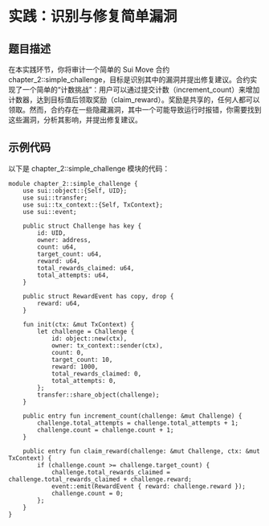 # 实践：识别与修复简单漏洞

## 题目描述

在本实践环节，你将审计一个简单的 Sui Move 合约 chapter_2::simple_challenge，目标是识别其中的漏洞并提出修复建议。合约实现了一个简单的“计数挑战”：用户可以通过提交计数（increment_count）来增加计数器，达到目标值后领取奖励（claim_reward）。奖励是共享的，任何人都可以领取。然而，合约存在一些隐藏漏洞，其中一个可能导致运行时报错，你需要找到这些漏洞，分析其影响，并提出修复建议。

## 示例代码

以下是 chapter_2::simple_challenge 模块的代码：

```move
module chapter_2::simple_challenge {
    use sui::object::{Self, UID};
    use sui::transfer;
    use sui::tx_context::{Self, TxContext};
    use sui::event;

    public struct Challenge has key {
        id: UID,
        owner: address,
        count: u64,
        target_count: u64,
        reward: u64,
        total_rewards_claimed: u64,
        total_attempts: u64,
    }

    public struct RewardEvent has copy, drop {
        reward: u64,
    }

    fun init(ctx: &mut TxContext) {
        let challenge = Challenge {
            id: object::new(ctx),
            owner: tx_context::sender(ctx),
            count: 0,
            target_count: 10,
            reward: 1000,
            total_rewards_claimed: 0,
            total_attempts: 0,
        };
        transfer::share_object(challenge);
    }

    public entry fun increment_count(challenge: &mut Challenge) {
        challenge.total_attempts = challenge.total_attempts + 1;
        challenge.count = challenge.count + 1;
    }

    public entry fun claim_reward(challenge: &mut Challenge, ctx: &mut TxContext) {
        if (challenge.count >= challenge.target_count) {
            challenge.total_rewards_claimed = challenge.total_rewards_claimed + challenge.reward;
            event::emit(RewardEvent { reward: challenge.reward });
            challenge.count = 0;
        };
    }
}
```